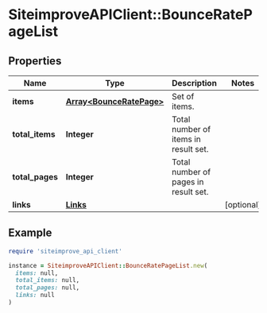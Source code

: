 # SiteimproveAPIClient::BounceRatePageList

## Properties

| Name | Type | Description | Notes |
| ---- | ---- | ----------- | ----- |
| **items** | [**Array&lt;BounceRatePage&gt;**](BounceRatePage.md) | Set of items. |  |
| **total_items** | **Integer** | Total number of items in result set. |  |
| **total_pages** | **Integer** | Total number of pages in result set. |  |
| **links** | [**Links**](Links.md) |  | [optional] |

## Example

```ruby
require 'siteimprove_api_client'

instance = SiteimproveAPIClient::BounceRatePageList.new(
  items: null,
  total_items: null,
  total_pages: null,
  links: null
)
```

